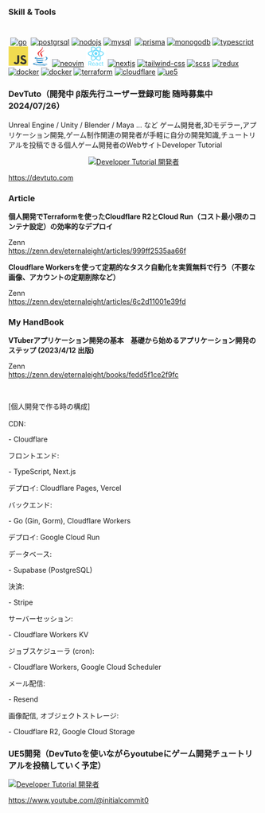 ### Skill & Tools

<a href="https://ja.wikipedia.org/wiki/C%2B%2B" target="_blank"> 
<img src="" width="0" height="40"/></a> 

<a href="https://go.dev/" target="_blank" rel=”noopener”> 
<img src="https://i.imgur.com/FfxuBai.png" alt="go" width="30" height="40" /></a>

<a href="https://ja.wikipedia.org/wiki/C%2B%2B" target="_blank"> 
<img src="" width="0" height="40"/></a> 

<a href="https://www.postgresql.org/" target="_blank" rel=”noopener”> 
<img src="https://i.imgur.com/Vue1PQc.png" alt="postgrsql" width="43" height="40" /></a>

<a href="https://nodejs.org/ja/" target="_blank" rel=”noopener”> 
<img src="https://upload.wikimedia.org/wikipedia/commons/thumb/d/d9/Node.js_logo.svg/1200px-Node.js_logo.svg.png" alt="nodojs" width="60" height="40" /></a>

<a href="https://www.mysql.com/jp/" target="_blank" rel=”noopener”> 
<img src="https://i.imgur.com/DhItfPT.png" alt="mysql" width="55" height="37" /></a>

<a href="https://ja.wikipedia.org/wiki/C%2B%2B" target="_blank"> 
<img src="" width="0" height="40"/></a> 

<a href="https://www.prisma.io" target="_blank" rel=”noopener”> 
<img src="https://i.imgur.com/ub0CMwB.png" alt="prisma" width="33" height="38" /></a>

<a href="https://www.mongodb.com/ja-jp" target="_blank" rel=”noopener”> 
<img src="https://i.imgur.com/fbhehfw.png" alt="monogodb" width="40" height="40" /></a>

<a href="https://www.typescriptlang.org" target="_blank" rel=”noopener”> 
<img src="https://miro.medium.com/max/816/1*TpbxEQy4ckB-g31PwUQPlg.png" alt="typescript" width="40" height="40" /></a>

<a href="https://developer.mozilla.org/en-US/docs/Web/JavaScript" target="_blank" rel=”noopener”>
<img src="https://raw.githubusercontent.com/devicons/devicon/master/icons/javascript/javascript-original.svg" alt="javascript" width="40" height="40"/></a>

<a href="https://www.java.com" target="_blank" rel=”noopener”> 
<img src="https://raw.githubusercontent.com/devicons/devicon/master/icons/java/java-original.svg" alt="java" width="40" height="40" /></a>

<!--  <a href="https://ja.wikipedia.org/wiki/C%2B%2B" target="_blank"> 
<img src="https://raw.githubusercontent.com/isocpp/logos/master/cpp_logo.png" alt="c++" width="35" height="40"/></a>
 <a href="https://ja.wikipedia.org/wiki/C%2B%2B" target="_blank"> 
<img src="" width="0" height="40"/></a>
 <a href="https://www.w3schools.com/cs/index.php" target="_blank"> 
<img src="https://github.com/eternaleight/eternaleight/assets/96198088/2ec77d81-6dd3-4d75-acff-844b3b7cfd60" alt="cs" width="35" height="40"/>
 <a href="https://www.cprogramming.com/" target="_blank"> 
<img src="https://i.imgur.com/72g3zfk.png" alt="c++" width="43" height="36"/></a> -->

<a href="https://neovim.io/" target="_blank" rel=”noopener”> 
<img src="https://upload.wikimedia.org/wikipedia/commons/thumb/3/3a/Neovim-mark.svg/492px-Neovim-mark.svg.png?20150131093814" alt="neovim" width="30" height="40" /></a>

<a href="https://reactjs.org/" target="_blank" rel=”noopener”>
<img src="https://raw.githubusercontent.com/devicons/devicon/master/icons/react/react-original-wordmark.svg" alt="react" width="40" height="40"/></a>

<a href="https://nextjs.org/" target="_blank" rel=”noopener”> 
<img src="https://i.imgur.com/xRPAKSY.png" alt="nextjs" width="41" height="41" /></a>

<!-- <a href="https://www.mysql.com/jp/" target="_blank" rel=”noopener”> 
<img src="https://i.imgur.com/72g3zfk.png" alt="flutter" width="45" height="37" /></a> -->
 
<a href="https://tailwindcss.com/" target="_blank" rel=”noopener”> 
<img src="https://cdn.worldvectorlogo.com/logos/tailwind-css-2.svg" alt="tailwind-css" width="40" height="40" /></a>

<a href="https://sass-lang.com/" target="_blank" rel=”noopener”> 
<img src="https://upload.wikimedia.org/wikipedia/commons/thumb/9/96/Sass_Logo_Color.svg/1200px-Sass_Logo_Color.svg.png" alt="scss" width="40" height="40" /></a>

<a href="https://redux.js.org/" target="_blank" rel=”noopener”> 
<img src="https://i.imgur.com/LsDSB5L.png" alt="redux" width="41" height="38" /></a>



<a href="https://aws.amazon.com/jp/s3/" target="_blank" rel=”noopener”> 
<img src="https://i.imgur.com/yBz8I8z.png" alt="docker" width="34" height="39" /></a>

<a href="https://www.docker.com/" target="_blank" rel=”noopener”> 
<img src="https://i.imgur.com/bg9mF8Z.png" alt="docker" width="43" height="40" /></a>

<!-- <a href="https://www.w3schools.com/cpp/" target="_blank">
<img src="https://imgur.com/26FImOK.png" alt="cplusplus" width="35" height="40"/></a>-->

<a href="https://registry.terraform.io/" target="_blank" rel=”noopener”> 
<img src="https://i.imgur.com/y2azS7x.png" alt="terraform" width="41" height="41" /></a>

<a href="https://www.cloudflare.com/ja-jp/" target="_blank" rel=”noopener”> 
<img src="https://i.imgur.com/LmqkD0F.png" alt="cloudflare" width="40" height="40" /></a>
  
<!-- <a href="https://stripe.com/" target="_blank" rel=”noopener”> 
<img src="https://i.imgur.com/6Xbrpc5.png" alt="cloudflare" width="66" height="38" /></a> -->

<a href="https://www.unrealengine.com/ja/unreal-engine-5" target="_blank" rel=”noopener”>
<img src="https://i.imgur.com/ubpIVxz.png" alt="ue5" width="50" height="40" /></a>


### DevTuto（開発中 β版先行ユーザー登録可能 随時募集中 2024/07/26）
Unreal Engine / Unity / Blender / Maya ... など
ゲーム開発者,3Dモデラー,アプリケーション開発,ゲーム制作関連の開発者が手軽に自分の開発知識,チュートリアルを投稿できる個人ゲーム開発者のWebサイトDeveloper Tutorial

<div style="display: flex; justify-content: space-around;">
 <a href="https://devtuto.com/" target="_blank" rel=”noopener”>
  <img src="https://api.devtuto.com/v1/images/7acf696e22bd9be7-20240726.webp" alt="Developer Tutorial 開発者" width="500">
</div>
  
https://devtuto.com

### Article

**個人開発でTerraformを使ったCloudflare R2とCloud Run（コスト最小限のコンテナ設定）の効率的なデプロイ**

Zenn 
\
https://zenn.dev/eternaleight/articles/999ff2535aa66f

**Cloudflare Workersを使って定期的なタスク自動化を実質無料で行う（不要な画像、アカウントの定期削除など）**

Zenn 
\
https://zenn.dev/eternaleight/articles/6c2d11001e39fd

### My HandBook
**VTuberアプリケーション開発の基本　基礎から始めるアプリケーション開発のステップ (2023/4/12 出版)**

Zenn 
\
https://zenn.dev/eternaleight/books/fedd5f1ce2f9fc




<br>

[個人開発で作る時の構成]
\
\
CDN:

\- Cloudflare

フロントエンド:

\- TypeScript, Next.js

デプロイ: Cloudflare Pages, Vercel

バックエンド:

\- Go (Gin, Gorm), Cloudflare Workers

デプロイ: Google Cloud Run

データベース:

\- Supabase (PostgreSQL)

決済:

\- Stripe

サーバーセッション:

\- Cloudflare Workers KV

ジョブスケジューラ (cron):

\- Cloudflare Workers, Google Cloud Scheduler

メール配信:

\- Resend

画像配信, オブジェクトストレージ:

\-  Cloudflare R2, Google Cloud Storage

### UE5開発（DevTutoを使いながらyoutubeにゲーム開発チュートリアルを投稿していく予定）
<a href="https://youtu.be/oOwkPM91-j0?si=MrVhmUXw5oxEkfaq" target="_blank" rel=”noopener”>
<img src="https://api.devtuto.com/v1/images/82e8f488982960a1-20240705.webp" alt="Developer Tutorial 開発者" width="500">
 
https://www.youtube.com/@initialcommit0


<!--

<br>
<br>

<p align="left"> 
<img alt="github stats" height="150px" src="https://github-readme-stats.vercel.app/api?username=eternaleight&count_private=true&show_icons=true&show_icons=true&theme=nord&bg_color=0D1116&border_color=334" />
</p>

[![trophy](https://github-profile-trophy.vercel.app/?username=eternaleight&theme=dark_dimmed&column=7&no-bg=true&no-frame=true
)](https://github.com/ryo-ma/github-profile-trophy)

<!-- <p align="left"> -->
<!--   
<a href="https://go.dev/" target="_blank" rel=”noopener”> 
<img src="https://cdn.worldvectorlogo.com/logos/gopher.svg" alt="go" width="40" height="40" /></a>
<a href="https://www.w3schools.com/cs/index.php" target="_blank"> 
<img src="https://raw.githubusercontent.com/devicons/devicon/master/icons/csharp/csharp-original.svg" alt="cs" width="40" height="40"/> </a> 
-->



<!--   <a href="https://www.cprogramming.com/" target="_blank"> 
<img src="https://raw.githubusercontent.com/devicons/devicon/master/icons/c/c-original.svg" alt="c" width="40" height="40"/> </a> -->
<!--    <a href="https://www.typescriptlang.org" target="_blank"> <img src="https://cdn.worldvectorlogo.com/logos/typescript-2.svg" alt="typescript" width="40" height="40"/> </a> --><!--<a href="https://www.python.org/" target="_blank"> 
<!-- <img src="https://cdn.worldvectorlogo.com/logos/python-5.svg" alt="python" width="40" height="40"/></a></p> -->
